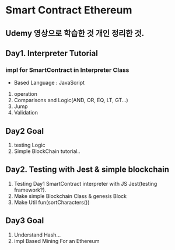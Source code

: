 # Smart Contract Ethereum

## Udemy 영상으로 학습한 것 개인 정리한 것.

## Day1. Interpreter Tutorial

### impl for SmartContract in Interpreter Class

- Based Language : JavaScript

1. operation
2. Comparisons and Logic(AND, OR, EQ, LT, GT...)
3. Jump
4. Validation

## Day2 Goal

1. testing Logic
2. Simple BlockChain tutorial..

## Day2. Testing with Jest & simple blockchain

1. Testing Day1 SmartContract interpreter with JS Jest(testing framework?).
2. Make simple Blockchain Class & genesis Block
3. Make Util fun(sortCharacters())

## Day3 Goal

1. Understand Hash...
2. impl Based Mining For an Ethereum
